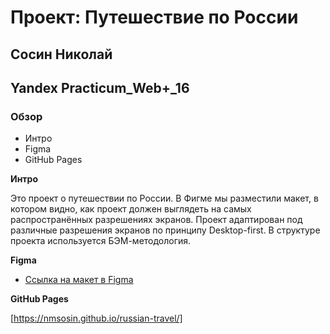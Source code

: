 # Проект: Путешествие по России  
## Сосин Николай
## Yandex Practicum_Web+_16

### Обзор
* Интро
* Figma
* GitHub Pages

**Интро**

Это проект о путешествии по России.
В Фигме мы разместили макет, в котором видно, как проект должен выглядеть на самых распространённых разрешениях экранов.
Проект адаптирован под различные разрешения экранов по принципу Desktop-first.
В структуре проекта используется БЭМ-методология.


**Figma**

* [Ссылка на макет в Figma](https://www.figma.com/file/5S2WSbEFL6awjVWJ0NWL8Q/Sprint-3_-Russia-_-desktop-mobile?node-id=28503%3A0)

**GitHub Pages**

[https://nmsosin.github.io/russian-travel/]
